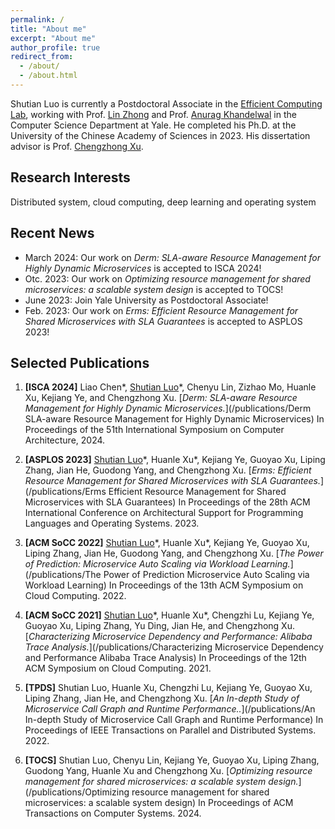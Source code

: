 ```yaml
---
permalink: /
title: "About me"
excerpt: "About me"
author_profile: true
redirect_from: 
  - /about/
  - /about.html
---
```


Shutian Luo is currently a Postdoctoral Associate in the [Efficient Computing Lab](https://www.yecl.org/), working with Prof. [Lin Zhong](https://linzhong.org/) and Prof. [Anurag Khandelwal](https://www.anuragkhandelwal.com/) in the Computer Science Department at Yale. He completed his Ph.D. at the University of the Chinese Academy of Sciences in 2023. His dissertation advisor is Prof. [Chengzhong Xu](https://www.fst.um.edu.mo/personal/czxu/).

<!-- My thesis topic is Individual and Group Behavior Analysis for IoT Applications.  -->
<!-- I recieved my Bachelor’s degree in Computer Science and Technology, University of Science and Technology of China in 2018.
My research interests include *mobile computing and human-computer interaction*.  -->

Research Interests
------
Distributed system, cloud computing, deep learning and operating system

Recent News
------
* March 2024: Our work on *Derm: SLA-aware Resource Management for Highly Dynamic Microservices* is accepted to ISCA 2024!
* Otc. 2023: Our work on *Optimizing resource management for shared microservices: a scalable system design* is accepted to TOCS!
* June 2023: Join Yale University as Postdoctoral Associate!
* Feb. 2023: Our work on *Erms: Efficient Resource Management for Shared Microservices with SLA Guarantees* is accepted to ASPLOS 2023!


Selected Publications
------
1. **[ISCA 2024]** Liao Chen\*, <u>Shutian Luo</u>\*, Chenyu Lin, Zizhao Mo, Huanle Xu, Kejiang Ye, and Chengzhong Xu. [_Derm: SLA-aware Resource Management for Highly Dynamic Microservices._](/publications/Derm SLA-aware Resource Management for Highly Dynamic Microservices) In Proceedings of the 51th International Symposium on Computer Architecture, 2024.

1. **[ASPLOS 2023]** <u>Shutian Luo</u>\*, Huanle Xu\*, Kejiang Ye, Guoyao Xu, Liping Zhang, Jian He, Guodong Yang, and Chengzhong Xu.  [_Erms: Efficient Resource Management for Shared Microservices with SLA Guarantees._](/publications/Erms Efficient Resource Management for Shared Microservices with SLA Guarantees) In Proceedings of the 28th ACM International Conference on Architectural Support for Programming Languages and Operating Systems. 2023.

1. **[ACM SoCC 2022]** <u>Shutian Luo</u>\*, Huanle Xu\*, Kejiang Ye, Guoyao Xu, Liping Zhang, Jian He, Guodong Yang, and Chengzhong Xu. [_The Power of Prediction: Microservice Auto Scaling via Workload Learning._](/publications/The Power of Prediction Microservice Auto Scaling via Workload Learning) In Proceedings of the 13th ACM Symposium on Cloud Computing. 2022.

1. **[ACM SoCC 2021]** <u>Shutian Luo</u>\*, Huanle Xu\*, Chengzhi Lu, Kejiang Ye, Guoyao Xu, Liping Zhang, Yu Ding, Jian He, and Chengzhong Xu. [_Characterizing Microservice Dependency and Performance: Alibaba Trace Analysis._](/publications/Characterizing Microservice Dependency and Performance Alibaba Trace Analysis) In Proceedings of the 12th ACM Symposium on Cloud Computing. 2021.

1. **[TPDS]** Shutian Luo, Huanle Xu, Chengzhi Lu, Kejiang Ye, Guoyao Xu, Liping Zhang, Jian He, and Chengzhong Xu. [_An In-depth Study of Microservice Call Graph and Runtime Performance.._](/publications/An In-depth Study of Microservice Call Graph and Runtime Performance) In Proceedings of IEEE Transactions on Parallel and Distributed Systems. 2022.

1. **[TOCS]** Shutian Luo, Chenyu Lin, Kejiang Ye, Guoyao Xu, Liping Zhang, Guodong Yang, Huanle Xu and Chengzhong Xu. [_Optimizing resource management for shared microservices: a scalable system design._](/publications/Optimizing resource management for shared microservices: a scalable system design) In Proceedings of ACM Transactions on Computer Systems. 2024.

<!-- 1. **[ISCA 2024]** Liao Chen\*, <u>Shutian Luo</u>\*, Chenyu Lin, Zizhao Mo, Huanle Xu, Kejiang Ye, and Chengzhong Xu. [_Derm: SLA-aware Resource Management for Highly Dynamic Microservices._](/publications/Derm SLA-aware Resource Management for Highly Dynamic Microservices) In Proceedings of the 51th International Symposium on Computer Architecture, 2024.

1. [Derm: SLA-aware Resource Management for Highly Dynamic Microservices.](/publications/Derm SLA-aware Resource Management for Highly Dynamic Microservices) (ISCA 2024)
: Liao Chen, **Shutian Luo**, Chenyu Lin, Zizhao Mo, Huanle Xu, Kejiang Ye and
Chengzhong Xu.

2. [**Erms: Efficient Resource Management for Shared Microservices with SLA Guarantees.**](/publications/Erms Efficient Resource Management for Shared Microservices with SLA Guarantees) (ASPLOS 2023)
: **Shutian Luo**, Huanle Xu, Kejiang Ye, Guoyao Xu, Liping Zhang, Jian He, Guodong Yang, and Chengzhong Xu.

3. [**The Power of Prediction: Microservice Auto Scaling via Workload Learning.**](/publications/The Power of Prediction Microservice Auto Scaling via Workload Learning) (ACM SoCC 2022)
: **Shutian Luo**, Huanle Xu, Kejiang Ye, Guoyao Xu, Liping Zhang, Jian He, Guodong Yang, and Chengzhong Xu.

4. [**Characterizing Microservice Dependency and Performance: Alibaba Trace Analysis.**](/publications/Characterizing Microservice Dependency and Performance Alibaba Trace Analysis.) (ACM SoCC 2021)
: **Shutian Luo**, Huanle Xu, Chengzhi Lu, Kejiang Ye, Guoyao Xu, Liping Zhang, Yu Ding, Jian He, and Chengzhong Xu. -->

<!-- 2. [**Quart: Latency-Aware FaaS System for Pipelining Large Model Inference.**](/publications/Quart: Latency-Aware FaaS System for Pipelining Large Model Inference.) (SECON 2023)
: Yanying Lin, Yanbo Li, Shijie Peng, Yingfei Tang, **Shutian Luo**, Haiying Shen, Chengzhong Xu and Kejiang Ye -->


<!-- 5. [**An In-depth Study of Microservice Call Graph and Runtime Performance.**](/publications/An In-depth Study of Microservice Call Graph and Runtime Performance.) (TPDS)
: **Shutian Luo**, Huanle Xu, Chengzhi Lu, Kejiang Ye, Guoyao Xu, Liping Zhang, Jian He, and Chengzhong Xu.

6. [**Optimizing resource management for shared microservices: a scalable system design.**](/publications/Optimizing resource management for shared microservices: a scalable system design.) (TOCS)
: **Shutian Luo**, Chenyu Lin, Kejiang Ye, Guoyao Xu, Liping Zhang, Guodong Yang, Huanle Xu and Chengzhong Xu. -->